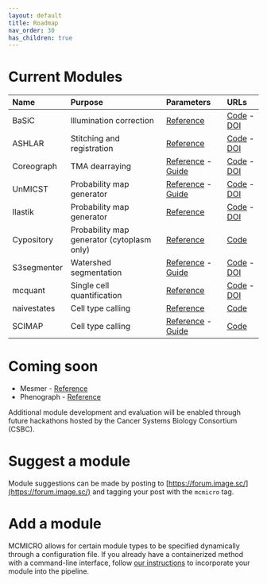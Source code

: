 ```yaml
---
layout: default
title: Roadmap
nav_order: 30
has_children: true
---
```


# Current Modules

| Name | Purpose | Parameters | URLs |
| :-- | :-- | :-- | :-- |
| BaSiC | Illumination correction | [Reference](https://github.com/labsyspharm/basic-illumination#running-as-a-docker-container) | [Code](https://github.com/labsyspharm/basic-illumination) - [DOI](https://doi.org/10.1038/ncomms14836) |
| ASHLAR | Stitching and registration | [Reference](https://github.com/labsyspharm/ashlar#usage) | [Code](https://github.com/labsyspharm/ashlar) - [DOI](https://doi.org/10.1101/2021.04.20.440625) |
| Coreograph | TMA dearraying | [Reference](https://github.com/HMS-IDAC/UNetCoreograph/blob/master/README.md) - [Guide](../tuning/coreograph.html) | [Code](https://github.com/HMS-IDAC/Coreograph) - [DOI](https://www.biorxiv.org/content/10.1101/2021.03.15.435473) |
| UnMICST | Probability map generator | [Reference](../documentation/parameter-reference.html#arguments-to-unmicst--unmicst-opts) - [Guide](../tuning/unmicst.html) | [Code](https://github.com/HMS-IDAC/UnMicst) - [DOI](https://doi.org/10.1101/2021.04.02.438285) |
| Ilastik | Probability map generator | [Reference](../documentation/parameter-reference.html#arguments-to-ilastik--ilastik-opts) | [Code](https://github.com/labsyspharm/mcmicro-ilastik) - [DOI](https://doi.org/10.1038/s41592-019-0582-9) |
| Cypository | Probability map generator (cytoplasm only) | [Reference](https://github.com/HMS-IDAC/Cypository#cypository---pytorch-mask-rcnn-for-cell-segmentation) | [Code](https://github.com/HMS-IDAC/Cypository) |
| S3segmenter | Watershed segmentation | [Reference](../documentation/parameter-reference.html#arguments-to-s3segmenter--s3seg-opts) - [Guide](../tuning/s3seg.html) | [Code](https://github.com/HMS-IDAC/S3segmenter) - [DOI](https://www.biorxiv.org/content/10.1101/2021.03.15.435473) |
| mcquant | Single cell quantification | [Reference](https://github.com/labsyspharm/quantification#single-cell-quantification) | [Code](https://github.com/labsyspharm/quantification) - [DOI](https://www.biorxiv.org/content/10.1101/2021.03.15.435473) |
| naivestates | Cell type calling | [Reference](https://github.com/labsyspharm/naivestates#basic-usage) | [Code](https://github.com/labsyspharm/naivestates) |
| SCIMAP | Cell type calling | [Reference](https://scimap.xyz) - [Guide](https://scimap.xyz/tutorials/1-scimap-tutorial-getting-started.html) | [Code](https://github.com/ajitjohnson/scimap/) |

# Coming soon

* Mesmer - [Reference](https://doi.org/10.1101/2021.03.01.431313)
* Phenograph - [Reference](https://doi.org/10.1016/j.cell.2015.05.047)

Additional module development and evaluation will be enabled through future hackathons hosted by the Cancer Systems Biology Consortium (CSBC).

# Suggest a module

Module suggestions can be made by posting to [https://forum.image.sc/](https://forum.image.sc/) and tagging your post with the `mcmicro` tag.

# Add a module

MCMICRO allows for certain module types to be specified dynamically through a configuration file. If you already have a containerized method with a command-line interface, follow [our instructions](adding.html) to incorporate your module into the pipeline.

